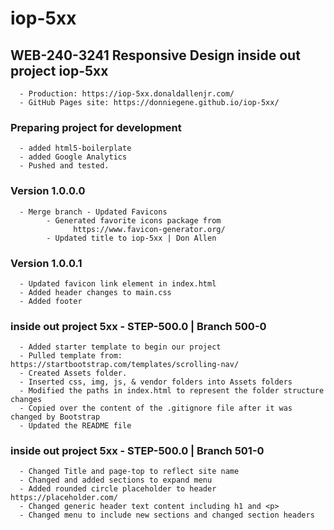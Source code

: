 # iop-5xx

## WEB-240-3241 Responsive Design inside out project iop-5xx
      - Production: https://iop-5xx.donaldallenjr.com/
      - GitHub Pages site: https://donniegene.github.io/iop-5xx/

### Preparing project for development
      - added html5-boilerplate
      - added Google Analytics
      - Pushed and tested.

### Version 1.0.0.0
      - Merge branch - Updated Favicons
            - Generated favorite icons package from
                  https://www.favicon-generator.org/
            - Updated title to iop-5xx | Don Allen

### Version 1.0.0.1
      - Updated favicon link element in index.html
      - Added header changes to main.css
      - Added footer

### inside out project 5xx - STEP-500.0 | Branch 500-0
      - Added starter template to begin our project
      - Pulled template from: https://startbootstrap.com/templates/scrolling-nav/
      - Created Assets folder.
      - Inserted css, img, js, & vendor folders into Assets folders
      - Modified the paths in index.html to represent the folder structure changes
      - Copied over the content of the .gitignore file after it was changed by Bootstrap
      - Updated the README file

### inside out project 5xx - STEP-500.0 | Branch 501-0
      - Changed Title and page-top to reflect site name
      - Changed and added sections to expand menu
      - Added rounded circle placeholder to header https://placeholder.com/
      - Changed generic header text content including h1 and <p>
      - Changed menu to include new sections and changed section headers
